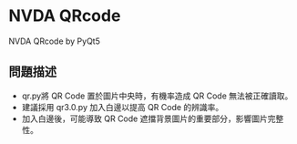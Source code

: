# NVDA QRcode
 NVDA QRcode by PyQt5
 
## 問題描述
- qr.py將 QR Code 置於圖片中央時，有機率造成 QR Code 無法被正確讀取。
- 建議採用 qr3.0.py 加入白邊以提高 QR Code 的辨識率。
- 加入白邊後，可能導致 QR Code 遮擋背景圖片的重要部分，影響圖片完整性。